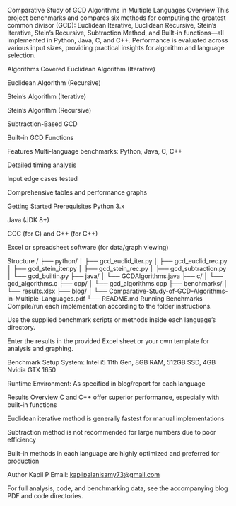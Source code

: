 Comparative Study of GCD Algorithms in Multiple Languages
Overview
This project benchmarks and compares six methods for computing the greatest common divisor (GCD):
Euclidean Iterative, Euclidean Recursive, Stein’s Iterative, Stein’s Recursive, Subtraction Method, and Built-in functions—all implemented in Python, Java, C, and C++.
Performance is evaluated across various input sizes, providing practical insights for algorithm and language selection.

Algorithms Covered
Euclidean Algorithm (Iterative)

Euclidean Algorithm (Recursive)

Stein’s Algorithm (Iterative)

Stein’s Algorithm (Recursive)

Subtraction-Based GCD

Built-in GCD Functions

Features
Multi-language benchmarks: Python, Java, C, C++

Detailed timing analysis

Input edge cases tested

Comprehensive tables and performance graphs

Getting Started
Prerequisites
Python 3.x

Java (JDK 8+)

GCC (for C) and G++ (for C++)

Excel or spreadsheet software (for data/graph viewing)

Structure
/
├── python/
│   ├── gcd_euclid_iter.py
│   ├── gcd_euclid_rec.py
│   ├── gcd_stein_iter.py
│   ├── gcd_stein_rec.py
│   ├── gcd_subtraction.py
│   └── gcd_builtin.py
├── java/
│   └── GCDAlgorithms.java
├── c/
│   └── gcd_algorithms.c
├── cpp/
│   └── gcd_algorithms.cpp
├── benchmarks/
│   └── results.xlsx
├── blog/
│   └── Comparative-Study-of-GCD-Algorithms-in-Multiple-Languages.pdf
└── README.md
Running Benchmarks
Compile/run each implementation according to the folder instructions.

Use the supplied benchmark scripts or methods inside each language’s directory.

Enter the results in the provided Excel sheet or your own template for analysis and graphing.

Benchmark Setup
System: Intel i5 11th Gen, 8GB RAM, 512GB SSD, 4GB Nvidia GTX 1650

Runtime Environment: As specified in blog/report for each language

Results Overview
C and C++ offer superior performance, especially with built-in functions

Euclidean iterative method is generally fastest for manual implementations

Subtraction method is not recommended for large numbers due to poor efficiency

Built-in methods in each language are highly optimized and preferred for production

Author
Kapil P
Email: kapilpalanisamy73@gmail.com

For full analysis, code, and benchmarking data, see the accompanying blog PDF and code directories.
